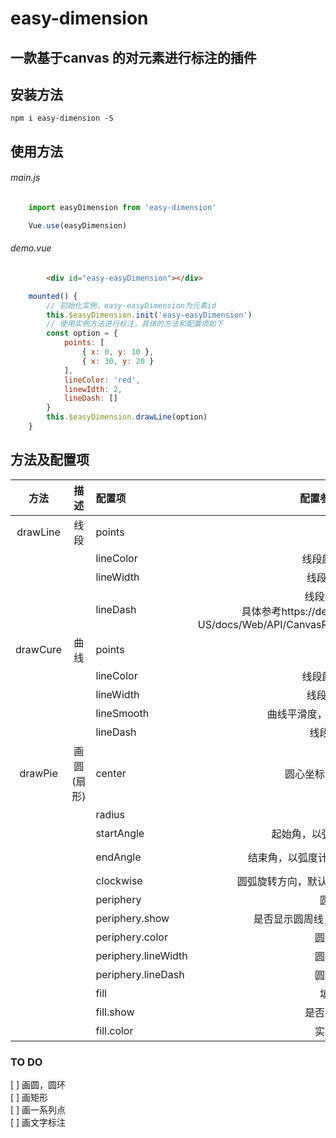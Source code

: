 # easy-dimension
## 一款基于canvas 的对元素进行标注的插件

## 安装方法

    npm i easy-dimension -S

## 使用方法

###### main.js

```javascript
    import easyDimension from 'easy-dimension'

    Vue.use(easyDimension)
```

###### demo.vue

```html
        <div id="easy-easyDimension"></div>
```

```javascript
    mounted() {
        // 初始化实例，easy-easyDimension为元素id
        this.$easyDimension.init('easy-easyDimension')
        // 使用实例方法进行标注，具体的方法和配置项如下
        const option = {
            points: [
                { x: 0, y: 10 },
                { x: 30, y: 20 }
            ],
            lineColor: 'red',
            linewIdth: 2,
            lineDash: []
        }
        this.$easyDimension.drawLine(option)
    }
```

## 方法及配置项
| 方法          |描述           | 配置项              | 配置参数（默认）                        | 类型       | 默认值    |
| :-----:        |       :---: | :----             | :----:                                  |   :---:    |   :---:   |
|drawLine       |      线段     | points             | 点序列                                 |Array       |     --    |
|               |              | lineColor          | 线段颜色（red）                         |String      |red       |
|               |              | lineWidth          | 线段宽度（2）                           |Number      |2         |
|               |              | lineDash           | 线段类型（[ ]）<br/>具体参考https://developer.mozilla.org/en-US/docs/Web/API/CanvasRenderingContext2D/setLineDash |Array | []|
|drawCure       |     曲线      | points             |点序列                                   |Array      |--        |
|               |               | lineColor          |线段颜色（red）                           | String  |red        |
|               |               | lineWidth          |线段宽度（2）                             |Number    |2          |
|               |               | lineSmooth         |曲线平滑度，0-1间数值（0.2）               |Number    |0.2        |
|               |               | lineDash           |线段类型（[ ]                             |Array    |[]         |
|drawPie        |   画圆(扇形)   | center             |圆心坐标 , 类似[ 30, 50]                  |Array     |--         |
|               |               | radius             |半径                                      |Number   |--         |
|               |               | startAngle         |起始角，以弧度计算，默认为0                 |Number   |0          |
|               |               | endAngle           |结束角，以弧度计算，默认为Math.PI * 2       |Number   |Math.PI * 2 |
|               |               | clockwise          |圆弧旋转方向，默认逆时针，false 代表顺时针   |Boolean|false     |
|               |               | periphery          |圆周样式                                   |Object   |--          |
|               |               | periphery.show      |是否显示圆周线，布尔值，默认为false         |Boolean  |false      |
|               |               | periphery.color     |圆周线颜色                                |String    |red        |
|               |               | periphery.lineWidth |圆周线宽度                                |Number    |2          |
|               |               | periphery.lineDash  |圆周线类型                                |Array     |[]         |
|               |               | fill                |填充样式                                  |Object    |--         |
|               |               | fill.show           |是否显示实心圆                             |Boolean   |true       |
|               |               | fill.color          |实心圆颜色                                |String     |red      |

### TO DO

[ ] 画圆，圆环<br/>
[ ] 画矩形<br/>
[ ] 画一系列点<br/>
[ ] 画文字标注
